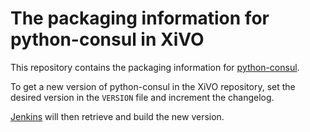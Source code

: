 # The packaging information for python-consul in XiVO

This repository contains the packaging information for
[python-consul](http://python-consul.readthedocs.org).

To get a new version of python-consul in the XiVO repository, set the desired
version in the `VERSION` file and increment the changelog.

[Jenkins](jenkins.xivo.io) will then retrieve and build the new version.
